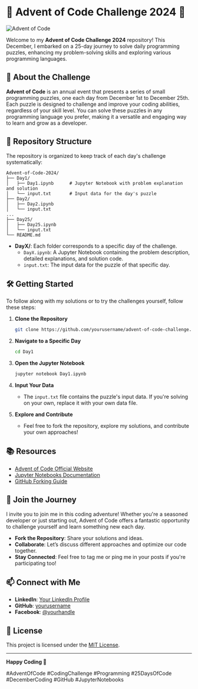 
# 🎄 Advent of Code Challenge 2024 🎄  

![Advent of Code](https://wp.technologyreview.com/wp-content/uploads/2021/12/aoc-santa-hat.gif?w=1177)  

Welcome to my **Advent of Code Challenge 2024** repository! This December, I embarked on a 25-day journey to solve daily programming puzzles, enhancing my problem-solving skills and exploring various programming languages.  

## 📅 About the Challenge  

**Advent of Code** is an annual event that presents a series of small programming puzzles, one each day from December 1st to December 25th. Each puzzle is designed to challenge and improve your coding abilities, regardless of your skill level. You can solve these puzzles in any programming language you prefer, making it a versatile and engaging way to learn and grow as a developer.  

## 📂 Repository Structure  

The repository is organized to keep track of each day's challenge systematically:  

```
Advent-of-Code-2024/  
├── Day1/  
│   ├── Day1.ipynb      # Jupyter Notebook with problem explanation and solution  
│   └── input.txt       # Input data for the day's puzzle  
├── Day2/  
│   ├── Day2.ipynb  
│   └── input.txt  
...  
├── Day25/  
│   ├── Day25.ipynb  
│   └── input.txt  
└── README.md  
```  

- **DayX/**: Each folder corresponds to a specific day of the challenge.  
  - `DayX.ipynb`: A Jupyter Notebook containing the problem description, detailed explanations, and solution code.  
  - `input.txt`: The input data for the puzzle of that specific day.  

## 🛠️ Getting Started  

To follow along with my solutions or to try the challenges yourself, follow these steps:  

1. **Clone the Repository**  
   ```bash  
   git clone https://github.com/yourusername/advent-of-code-challenge.git  
   ```  

2. **Navigate to a Specific Day**  
   ```bash  
   cd Day1  
   ```  

3. **Open the Jupyter Notebook**  
   ```bash  
   jupyter notebook Day1.ipynb  
   ```  

4. **Input Your Data**  
   - The `input.txt` file contains the puzzle's input data. If you're solving on your own, replace it with your own data file.  

5. **Explore and Contribute**  
   - Feel free to fork the repository, explore my solutions, and contribute your own approaches!  

## 📚 Resources  

- [Advent of Code Official Website](https://adventofcode.com/)  
- [Jupyter Notebooks Documentation](https://jupyter.org/documentation)  
- [GitHub Forking Guide](https://docs.github.com/en/get-started/quickstart/fork-a-repo)  

## 🤝 Join the Journey  

I invite you to join me in this coding adventure! Whether you're a seasoned developer or just starting out, Advent of Code offers a fantastic opportunity to challenge yourself and learn something new each day.  

- **Fork the Repository**: Share your solutions and ideas.  
- **Collaborate**: Let’s discuss different approaches and optimize our code together.  
- **Stay Connected**: Feel free to tag me or ping me in your posts if you're participating too!  

## 📫 Connect with Me  

- **LinkedIn**: [Your LinkedIn Profile]([https://www.linkedin.com/in/yourprofile/](https://www.linkedin.com/in/ibrahimqasmi313/))  
- **GitHub**: [yourusername]([https://github.com/yourusername](https://github.com/muhammadibrahim313))  
- **Facebook**: [@yourhandle]([https://twitter.com/yourhandle](https://www.facebook.com/profile.php?id=61560872765839))  

## 📜 License  

This project is licensed under the [MIT License](LICENSE).  

---  

**Happy Coding 🤖**  

#AdventOfCode #CodingChallenge #Programming #25DaysOfCode #DecemberCoding #GitHub #JupyterNotebooks  
